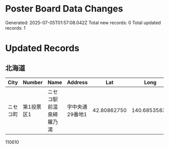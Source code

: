 # Poster Board Data Changes

Generated: 2025-07-05T01:57:08.042Z
Total new records: 0
Total updated records: 1

# Updated Records

## 北海道

| City | Number | Name | Address | Lat | Long | File |
|------|--------|------|---------|-----|------|------|
| ニセコ町 | 第1投票区1 | ニセコ駅前温泉綺羅乃湯 | 字中央通29番地1 | 42.80862750 | 140.68535830 | ニセコ町_normalized.csv |

110610
